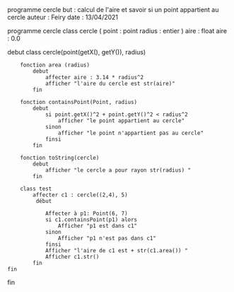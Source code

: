 <!-->
programme cercle
but : calcul de l'aire et savoir si un point appartient au cercle
auteur : Feiry
date : 13/04/2021
<!-->

programme cercle
class cercle (
point : point
radius : entier
)
aire : float
aire : 0.0

debut
    class cercle(point(getX(), getY()), radius)

        fonction area (radius)
            debut
                affecter aire : 3.14 * radius^2
                afficher "l'aire du cercle est str(aire)"
            fin

        fonction containsPoint(Point, radius)
            debut
                si point.getX()^2 + point.getY()^2 < radius^2
                    afficher "le point appartient au cercle"
                sinon
                    afficher "le point n'appartient pas au cercle"
                finsi
            fin

        fonction toString(cercle)
            debut
                afficher "le cercle a pour rayon str(radius) "
            fin

        class test
            affecter c1 : cercle((2,4), 5)
             début
                
                Affecter à p1: Point(6, 7)
                si c1.containsPoint(p1) alors
                    Afficher "p1 est dans c1"
                sinon
                    Afficher "p1 n'est pas dans c1"
                finsi
                Afficher "l'aire de c1 est + str(c1.area()) "
                Afficher c1.str()
            fin
	fin

fin
